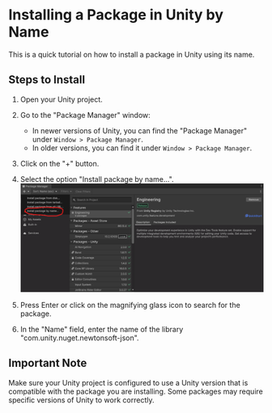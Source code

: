 # Installing a Package in Unity by Name

This is a quick tutorial on how to install a package in Unity using its name.

## Steps to Install

1. Open your Unity project.

2. Go to the "Package Manager" window:
   - In newer versions of Unity, you can find the "Package Manager" under `Window > Package Manager`.
   - In older versions, you can find it under `Window > Package Manager`.

3. Click on the "+" button.

4. Select the option "Install package by name...".
![Package manager add](./image.png)
5. Press Enter or click on the magnifying glass icon to search for the package.

6. In the "Name" field, enter the name of the library "com.unity.nuget.newtonsoft-json".

## Important Note

Make sure your Unity project is configured to use a Unity version that is compatible with the package you are installing. Some packages may require specific versions of Unity to work correctly.
